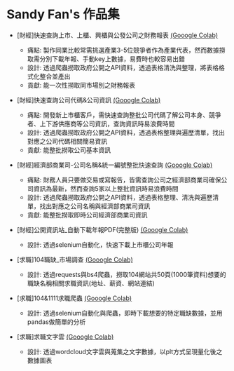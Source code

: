 # Sandy Fan's 作品集

* [財經]快速查詢上市、上櫃、興櫃與公發公司之財務報表 [(Gooogle Colab)](https://colab.research.google.com/drive/1ESoexBqL4ErdWrC9mfO7pykyIBeG2Fcx#scrollTo=2PEirgokFqXz)
  * 痛點: 製作同業比較常需挑選產業3-5位競爭者作為產業代表，然而數據撈取需分別下載年報、手動key上數據，易費時也較容易出錯
  * 設計: 透過爬蟲撈取政府公開之API資料，透過表格清洗與整理，將表格格式化整合並產出
  * 貢獻: 能一次性撈取同市場別之財務報表
  
* [財經]快速查詢公司代碼&公司資訊 [(Gooogle Colab)](https://colab.research.google.com/drive/1ClTGgG5oYzMiSGH4zDOv3igBCjJlzDt4#scrollTo=-m2Ty-UBEiPJ)
  * 痛點: 開發新上市櫃客戶，需快速查詢整批公司代碼了解公司本身、競爭者、上下游供應商等公司資訊，查詢資訊時易浪費時間
  * 設計: 透過爬蟲撈取政府公開之API資料，透過表格整理與遍歷清單，找出對應之公司代碼相關簡易資訊
  * 貢獻: 能整批撈取公司基本資訊
  
* [財經]經濟部商業司-公司名稱&統一編號整批快速查詢 [(Gooogle Colab)](https://colab.research.google.com/drive/1D8eIfSF8jw3sUNYKme2cIq97OWquL7gV#scrollTo=rIBR9VATT5d2)
  * 痛點: 財務人員只要做交易或寫報告，皆需查詢公司之經濟部商業司確保公司資訊為最新，然而查詢5家以上整批資訊時易浪費時間
  * 設計: 透過爬蟲撈取政府公開之API資料，透過表格整理、清洗與遍歷清單，找出對應之公司名稱與經濟部商業司資訊
  * 貢獻: 能整批撈取即時公司經濟部商業司資訊

* [財經]公開資訊站_自動下載年報PDF(完整版) [(Gooogle Colab)](https://colab.research.google.com/drive/1vobYJVERg5rEQNu9WPhw0hLmwtDlRsVO#scrollTo=zEufFHJcsH3v)
  * 設計: 透過selenium自動化，快速下載上市櫃公司年報

* [求職]104職缺_市場調查 [(Gooogle Colab)](https://colab.research.google.com/drive/1fRuNujDFXbNJicpSj3Ng_9FC5RZ8qfwM#scrollTo=Adsu_BPSTGAs)
  * 設計: 透過requests與bs4爬蟲，撈取104網站共50頁(1000筆資料)想要的職缺名稱相關求職資訊(地址、薪資、網站連結)

* [求職]104&1111求職爬蟲 [(Gooogle Colab)](https://colab.research.google.com/drive/1dT5jOhUYA_RURXs2RaRW5hQK94mHWmEA)
  * 設計: 透過selenium自動化與爬蟲，即時下載想要的特定職缺數據，並用pandas做簡單的分析

* [求職]求職文字雲 [(Gooogle Colab)](https://colab.research.google.com/drive/1mOR1tb_xApIYbYXUW_hi9RA0cgMxlo4P#scrollTo=G3cjyZiUj9Y0)
  * 設計: 透過wordcloud文字雲與蒐集之文字數據，以plt方式呈現量化後之數據圖表
  

